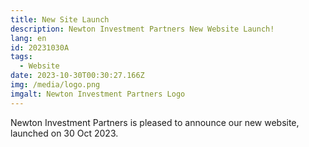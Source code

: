 ```yaml
---
title: New Site Launch
description: Newton Investment Partners New Website Launch!
lang: en
id: 20231030A
tags:
  - Website
date: 2023-10-30T00:30:27.166Z
img: /media/logo.png
imgalt: Newton Investment Partners Logo
---
```

Newton Investment Partners is pleased to announce our new website, launched on 30 Oct 2023.